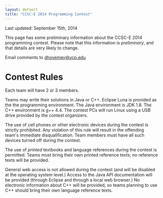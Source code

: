 ```yaml
---
layout: default
title: "CCSC-E 2014 Programming Contest"
---
```


Last updated: September 15th, 2014

This page has some preliminary information about the CCSC-E 2014 programming contest.  Please note that this information is *preliminary*, and that details are very likely to change.

Email comments to [dhovemey@ycp.edu](mailto:dhovemey@ycp.edu)

# Contest Rules

Each team will have 2 or 3 members.

Teams may write their solutions in Java or C++.  Eclipse Luna is provided as the the programming environment.  The Java environment is JDK 1.8.  The C++ environment is g++ 4.4.  The contest PCs will run Linux using a USB drive provided by the contest organizers.

The use of cell phones or other electronic devices during the contest is strictly prohibited.  Any violation of this rule will result in the offending team's immediate disqualification.  Team members must have all such devices turned off during the contest.

The use of *printed* textbooks and language references during the contest is permitted.  Teams must bring their own printed reference texts; no reference texts will be provided.

General web access is not allowed during the contest (and will be disabled at the operating system level.)  Access to the Java API documentation will be provided (through Eclipse and through a local web browser.)  No electronic information about C++ will be provided, so teams planning to use C++ should bring their own language reference texts.


